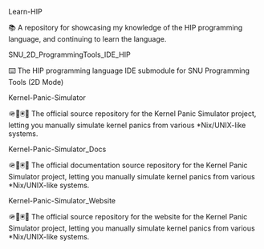 
Learn-HIP

📚️ A repository for showcasing my knowledge of the HIP programming language, and continuing to learn the language. 

SNU_2D_ProgrammingTools_IDE_HIP

⌨️ The HIP programming language IDE submodule for SNU Programming Tools (2D Mode)

Kernel-Panic-Simulator

🪖️🐧️🖲️💾️ The official source repository for the Kernel Panic Simulator project, letting you manually simulate kernel panics from various *Nix/UNIX-like systems.

Kernel-Panic-Simulator_Docs

🪖️🐧️🖲️📖️ The official documentation source repository for the Kernel Panic Simulator project, letting you manually simulate kernel panics from various *Nix/UNIX-like systems.
 
Kernel-Panic-Simulator_Website

🪖️🐧️🖲️🌐️ The official source repository for the website for the Kernel Panic Simulator project, letting you manually simulate kernel panics from various *Nix/UNIX-like systems.

